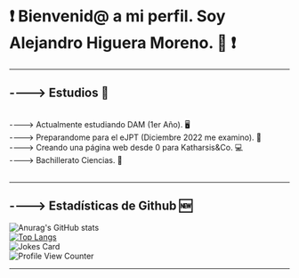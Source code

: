 # ❗ Bienvenid@ a mi perfil. Soy Alejandro Higuera Moreno. 🖖 ❗
<hr>

## ----> Estudios 📖
<br />
----> Actualmente estudiando DAM (1er Año). 🖥️
<br />
----> Preparandome para el eJPT (Diciembre 2022 me examino). 🖤
<br />
----> Creando una página web desde 0 para Katharsis&Co. 💻
<br />
----> Bachillerato Ciencias. 💯
<br />
<br />
<hr>

## ----> Estadísticas de Github 🆕

![Anurag's GitHub stats](https://github-readme-stats.vercel.app/api?username=AlejandroHiguera&show_icons=true&theme=radical) 
<br />
[![Top Langs](https://github-readme-stats.vercel.app/api/top-langs/?username=AlejandroHIguera&layout=compact)](https://github.com/anuraghazra/github-readme-stats)
<br />
![Jokes Card](https://readme-jokes.vercel.app/api)
<br />
![Profile View Counter](https://komarev.com/ghpvc/?username=Your_GitHub_Username)
<br />

<hr />
 
